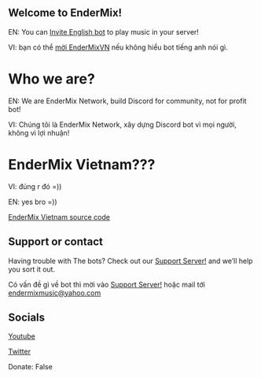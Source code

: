 ## Welcome to EnderMix!

EN: You can [Invite English bot](https://discord.com/api/oauth2/authorize?client_id=867696370584780840&permissions=2150681088&scope=bot) to play music in your server!

VI: bạn có thể [mời EnderMixVN](https://discord.com/api/oauth2/authorize?client_id=897440207194947626&permissions=66061056&scope=bot) nếu không hiểu bot tiếng anh nói gì.

# Who we are?

EN: We are EnderMix Network, build Discord for community, not for profit bot!

VI: Chúng tôi là EnderMix Network, xây dựng Discord bot vì mọi người, không vì lợi nhuận!

# EnderMix Vietnam???

VI: đúng r đó =))

EN: yes bro =))

[EnderMix Vietnam source code](https://github.com/Toasty9004Dev/EnderMix_Vietnam)

## Support or contact

Having trouble with The bots? Check out our [Support Server!](https://discord.gg/Qa2WUrvcJs) and we’ll help you sort it out.

Có vấn đề gì về bot thì mời vào [Support Server!](https://discord.gg/Qa2WUrvcJs) hoặc mail tới endermixmusic@yahoo.com

## Socials

[Youtube](https://www.youtube.com/channel/UCbaYuiN-2QJaQUkHs6SjbXg)

[Twitter](https://twitter.com/EnderMixMusic)

Donate: False
